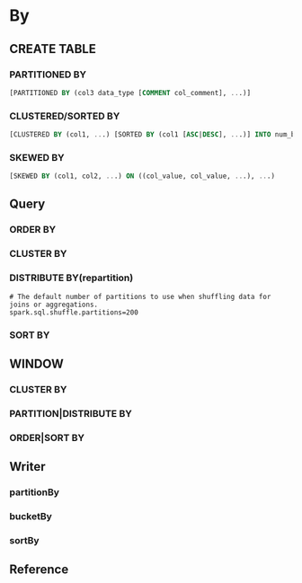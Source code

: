 # By

## CREATE TABLE

### PARTITIONED BY

```sql
[PARTITIONED BY (col3 data_type [COMMENT col_comment], ...)]
```

### CLUSTERED/SORTED BY

```sql
[CLUSTERED BY (col1, ...) [SORTED BY (col1 [ASC|DESC], ...)] INTO num_buckets BUCKETS]
```

### SKEWED BY

```sql
[SKEWED BY (col1, col2, ...) ON ((col_value, col_value, ...), ...)
```

## Query

### ORDER BY

### CLUSTER BY

### DISTRIBUTE BY(repartition)

```properties
# The default number of partitions to use when shuffling data for joins or aggregations.
spark.sql.shuffle.partitions=200
```

### SORT BY

## WINDOW

### CLUSTER BY

### PARTITION|DISTRIBUTE BY

### ORDER|SORT BY

## Writer

### partitionBy

### bucketBy

### sortBy

## Reference